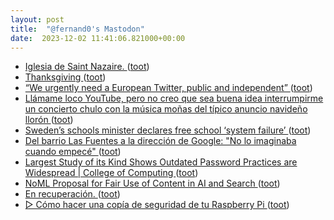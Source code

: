 ```yaml
---
layout: post
title:  "@fernand0's Mastodon"
date:  2023-12-02 11:41:06.821000+00:00
---
```

*  [Iglesia de Saint Nazaire. ](https://www.flickr.com/photos/fernand0/53338467217) ([toot](https://mastodon.social/@fernand0/111510635598122169))
*  [Thanksgiving ](https://www.youtube.com/watch?v=-najtZwvX-E&list=OLAK5uy_nbEvF6epcfaL021PNcS4w8-x0-2vabG2) ([toot](https://mastodon.social/@fernand0/111510610071766238))
*  [“We urgently need a European Twitter, public and independent”  ](https://medium.com/@francescabria/we-urgently-need-a-european-twitter-public-and-independent-cf6ac29d4a77) ([toot](https://mastodon.social/@fernand0/111510552879175751))
*  [Llámame loco YouTube, pero no creo que sea buena idea interrumpirme un concierto chulo con la música moñas del típico anuncio navideño llorón ](https://mastodon.social/@fernand0/111510444506550245) ([toot](https://mastodon.social/@fernand0/111510444506550245))
*  [Sweden’s schools minister declares free school ‘system failure’ ](https://www.theguardian.com/world/2023/nov/10/swedens-schools-minister-declares-free-school-system-failur) ([toot](https://mastodon.social/@fernand0/111510276614193371))
*  [Del barrio Las Fuentes a la dirección de Google: "No lo imaginaba cuando empecé" ](https://www.elperiodicodearagon.com/aragon/2023/11/27/oportunidad-abierto-puerta-siguiente-95125307.htm) ([toot](https://mastodon.social/@fernand0/111510181598844853))
*  [Largest Study of its Kind Shows Outdated Password Practices are Widespread \| College of Computing ](https://www.cc.gatech.edu/news/largest-study-its-kind-shows-outdated-password-practices-are-widesprea) ([toot](https://mastodon.social/@fernand0/111508362193118988))
*  [NoML Proposal for Fair Use of Content in AI and Search ](https://blog.mojeek.com/2023/10/noml-proposal-and-open-letter.htm) ([toot](https://mastodon.social/@fernand0/111506609471310633))
*  [En recuperación. ](https://avecesunafoto.wordpress.com/2023/12/01/en-recuperacion-2) ([toot](https://mastodon.social/@fernand0/111506572945930806))
*  [▷ Cómo hacer una copía de seguridad de tu Raspberry Pi ](https://descubrearduino.com/copia-de-seguridad-raspberry-pi) ([toot](https://mastodon.social/@fernand0/111506251373774638))
